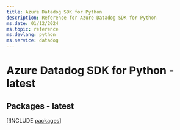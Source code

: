 ```yaml
---
title: Azure Datadog SDK for Python
description: Reference for Azure Datadog SDK for Python
ms.date: 01/12/2024
ms.topic: reference
ms.devlang: python
ms.service: datadog
---
```

# Azure Datadog SDK for Python - latest
## Packages - latest
[!INCLUDE [packages](datadog-index.md)]
